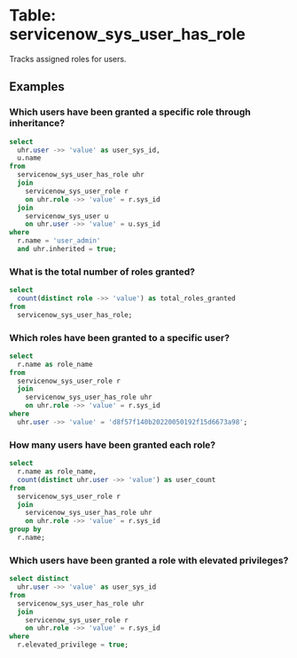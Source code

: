 # Table: servicenow_sys_user_has_role

Tracks assigned roles for users.

## Examples

### Which users have been granted a specific role through inheritance?

```sql
select
  uhr.user ->> 'value' as user_sys_id,
  u.name 
from
  servicenow_sys_user_has_role uhr 
  join
    servicenow_sys_user_role r 
    on uhr.role ->> 'value' = r.sys_id 
  join
    servicenow_sys_user u 
    on uhr.user ->> 'value' = u.sys_id 
where
  r.name = 'user_admin' 
  and uhr.inherited = true;
```

### What is the total number of roles granted?

```sql
select
  count(distinct role ->> 'value') as total_roles_granted 
from
  servicenow_sys_user_has_role;
```

### Which roles have been granted to a specific user?

```sql
select
  r.name as role_name 
from
  servicenow_sys_user_role r 
  join
    servicenow_sys_user_has_role uhr 
    on uhr.role ->> 'value' = r.sys_id 
where
  uhr.user ->> 'value' = 'd8f57f140b20220050192f15d6673a98';
```

### How many users have been granted each role?

```sql
select
  r.name as role_name,
  count(distinct uhr.user ->> 'value') as user_count 
from
  servicenow_sys_user_role r 
  join
    servicenow_sys_user_has_role uhr 
    on uhr.role ->> 'value' = r.sys_id 
group by
  r.name;
```

### Which users have been granted a role with elevated privileges?

```sql
select distinct
  uhr.user ->> 'value' as user_sys_id 
from
  servicenow_sys_user_has_role uhr 
  join
    servicenow_sys_user_role r 
    on uhr.role ->> 'value' = r.sys_id 
where
  r.elevated_privilege = true;
```
